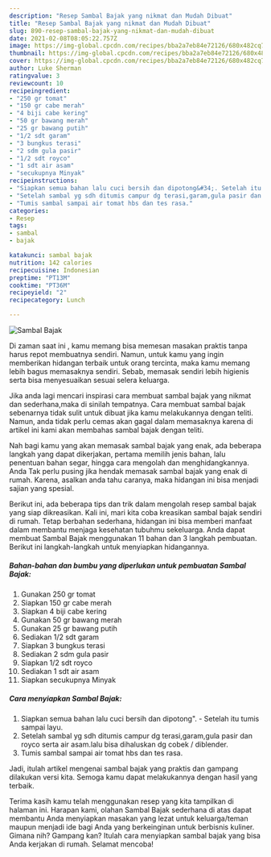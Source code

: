 ```yaml
---
description: "Resep Sambal Bajak yang nikmat dan Mudah Dibuat"
title: "Resep Sambal Bajak yang nikmat dan Mudah Dibuat"
slug: 890-resep-sambal-bajak-yang-nikmat-dan-mudah-dibuat
date: 2021-02-08T08:05:22.757Z
image: https://img-global.cpcdn.com/recipes/bba2a7eb84e72126/680x482cq70/sambal-bajak-foto-resep-utama.jpg
thumbnail: https://img-global.cpcdn.com/recipes/bba2a7eb84e72126/680x482cq70/sambal-bajak-foto-resep-utama.jpg
cover: https://img-global.cpcdn.com/recipes/bba2a7eb84e72126/680x482cq70/sambal-bajak-foto-resep-utama.jpg
author: Luke Sherman
ratingvalue: 3
reviewcount: 10
recipeingredient:
- "250 gr tomat"
- "150 gr cabe merah"
- "4 biji cabe kering"
- "50 gr bawang merah"
- "25 gr bawang putih"
- "1/2 sdt garam"
- "3 bungkus terasi"
- "2 sdm gula pasir"
- "1/2 sdt royco"
- "1 sdt air asam"
- "secukupnya Minyak"
recipeinstructions:
- "Siapkan semua bahan lalu cuci bersih dan dipotong&#34;. Setelah itu tumis sampai layu."
- "Setelah sambal yg sdh ditumis campur dg terasi,garam,gula pasir dan royco serta air asam.lalu bisa dihaluskan dg cobek / diblender."
- "Tumis sambal sampai air tomat hbs dan tes rasa."
categories:
- Resep
tags:
- sambal
- bajak

katakunci: sambal bajak 
nutrition: 142 calories
recipecuisine: Indonesian
preptime: "PT13M"
cooktime: "PT36M"
recipeyield: "2"
recipecategory: Lunch

---
```



![Sambal Bajak](https://img-global.cpcdn.com/recipes/bba2a7eb84e72126/680x482cq70/sambal-bajak-foto-resep-utama.jpg)

Di zaman  saat ini , kamu memang bisa memesan masakan praktis tanpa harus repot membuatnya sendiri. Namun, untuk kamu yang ingin memberikan hidangan terbaik untuk orang tercinta, maka kamu memang lebih bagus memasaknya sendiri. Sebab, memasak sendiri lebih higienis serta bisa menyesuaikan sesuai selera keluarga.

Jika anda lagi mencari inspirasi cara membuat sambal bajak yang nikmat dan sederhana,maka di sinilah tempatnya. Cara membuat sambal bajak  sebenarnya tidak sulit untuk dibuat jika kamu melakukannya dengan teliti. Namun, anda tidak perlu cemas akan gagal dalam memasaknya 
karena di artikel ini kami akan membahas sambal bajak dengan teliti.  



Nah bagi kamu yang akan memasak sambal bajak yang enak, ada beberapa langkah yang dapat dikerjakan, pertama memilih jenis bahan, lalu penentuan bahan segar, hingga cara mengolah dan menghidangkannya. Anda Tak perlu pusing jika hendak memasak sambal bajak yang enak di rumah. Karena, asalkan anda  tahu caranya, maka hidangan ini bisa menjadi sajian yang spesial.

Berikut ini, ada beberapa tips dan trik dalam mengolah resep sambal bajak yang siap dikreasikan. Kali ini, mari kita coba kreasikan sambal bajak sendiri di rumah. Tetap berbahan sederhana, hidangan ini bisa memberi manfaat dalam membantu menjaga kesehatan tubuhmu sekeluarga. Anda dapat membuat Sambal Bajak menggunakan 11 bahan dan 3 langkah pembuatan. Berikut ini langkah-langkah untuk menyiapkan hidangannya.

<!--inarticleads1-->

##### Bahan-bahan dan bumbu yang diperlukan untuk pembuatan Sambal Bajak:

1. Gunakan 250 gr tomat
1. Siapkan 150 gr cabe merah
1. Siapkan 4 biji cabe kering
1. Gunakan 50 gr bawang merah
1. Gunakan 25 gr bawang putih
1. Sediakan 1/2 sdt garam
1. Siapkan 3 bungkus terasi
1. Sediakan 2 sdm gula pasir
1. Siapkan 1/2 sdt royco
1. Sediakan 1 sdt air asam
1. Siapkan secukupnya Minyak




<!--inarticleads2-->

##### Cara menyiapkan Sambal Bajak:

1. Siapkan semua bahan lalu cuci bersih dan dipotong&#34;. - Setelah itu tumis sampai layu.
1. Setelah sambal yg sdh ditumis campur dg terasi,garam,gula pasir dan royco serta air asam.lalu bisa dihaluskan dg cobek / diblender.
1. Tumis sambal sampai air tomat hbs dan tes rasa.




Jadi, itulah artikel mengenai  sambal bajak  yang praktis dan gampang dilakukan versi kita. Semoga kamu dapat melakukannya dengan hasil yang terbaik. 

Terima kasih kamu telah menggunakan resep yang kita tampilkan di halaman ini. Harapan kami, olahan  Sambal Bajak sederhana di atas dapat membantu Anda menyiapkan masakan yang lezat untuk keluarga/teman maupun menjadi ide bagi Anda yang berkeinginan untuk berbisnis kuliner. Gimana nih? Gampang kan? Itulah cara menyiapkan sambal bajak yang bisa Anda kerjakan di rumah. Selamat mencoba!

